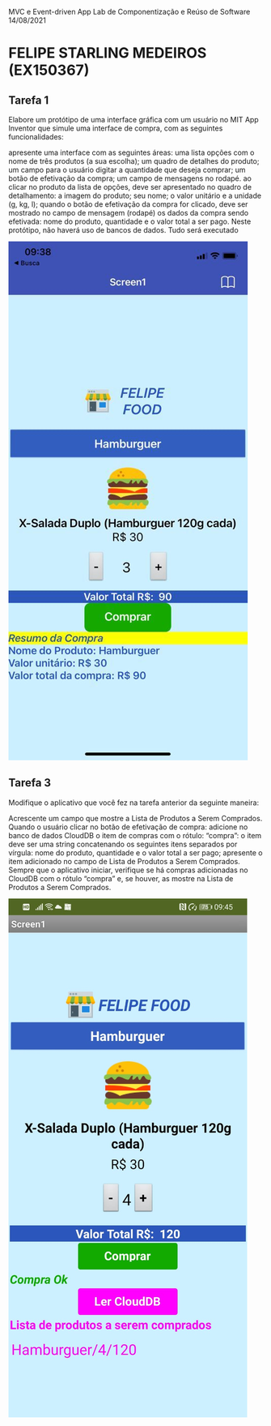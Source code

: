 MVC e Event-driven App
Lab de Componentização e Reúso de Software 14/08/2021

# FELIPE STARLING MEDEIROS (EX150367)

## Tarefa 1
Elabore um protótipo de uma interface gráfica com um usuário no MIT App Inventor que simule uma interface de compra, com as seguintes funcionalidades:

apresente uma interface com as seguintes áreas:
uma lista opções com o nome de três produtos (a sua escolha);
um quadro de detalhes do produto;
um campo para o usuário digitar a quantidade que deseja comprar;
um botão de efetivação da compra;
um campo de mensagens no rodapé.
ao clicar no produto da lista de opções, deve ser apresentado no quadro de detalhamento:
a imagem do produto;
seu nome;
o valor unitário e a unidade (g, kg, l);
quando o botão de efetivação da compra for clicado, deve ser mostrado no campo de mensagem (rodapé) os dados da compra sendo efetivada: nome do produto, quantidade e o valor total a ser pago.
Neste protótipo, não haverá uso de bancos de dados. Tudo será executado


![imagem-tarefa1](https://github.com/f-starling/component2learn/blob/master/labs/2021/03-mvc/solucoes/f-starling/images/app-tarefa1.png)

## Tarefa 3


Modifique o aplicativo que você fez na tarefa anterior da seguinte maneira:

Acrescente um campo que mostre a Lista de Produtos a Serem Comprados. Quando o usuário clicar no botão de efetivação de compra:
adicione no banco de dados CloudDB o item de compras com o rótulo: “compra”:
o item deve ser uma string concatenando os seguintes itens separados por vírgula: nome do produto, quantidade e o valor total a ser pago;
apresente o item adicionado no campo de Lista de Produtos a Serem Comprados.
Sempre que o aplicativo iniciar, verifique se há compras adicionadas no CloudDB com o rótulo “compra” e, se houver, as mostre na Lista de Produtos a Serem Comprados.


![imagem-tarefa3](https://github.com/f-starling/component2learn/blob/master/labs/2021/03-mvc/solucoes/f-starling/images/app-tarefa3.png)
